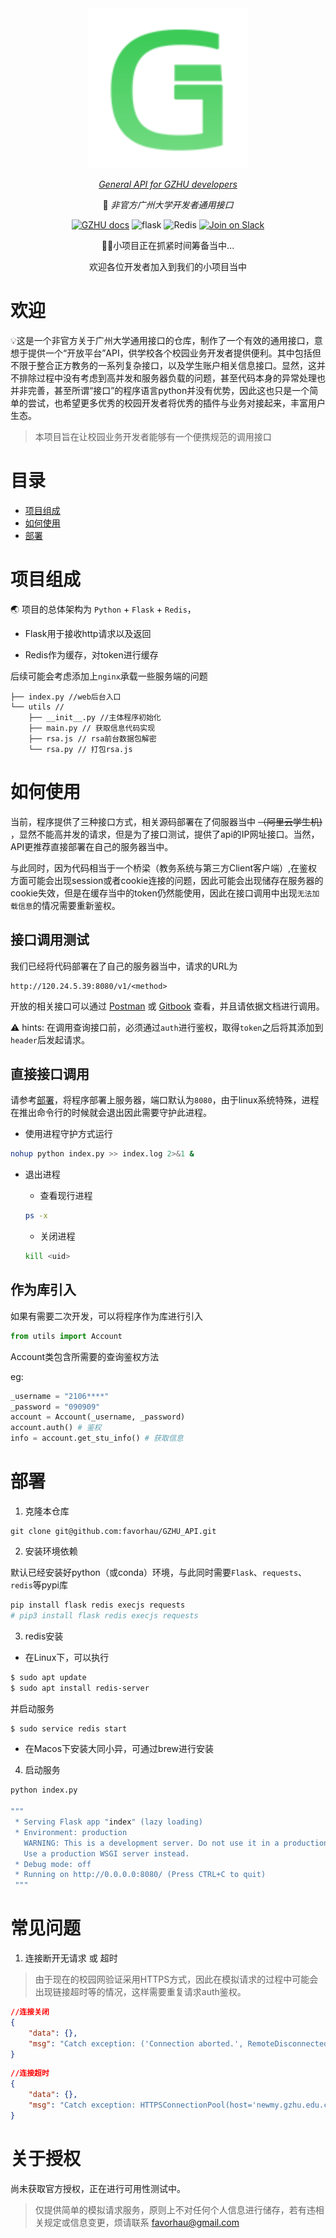 <div align="center">
  <img src="assets/logo.svg" alt="logo">

  [_General API for GZHU developers_](https://docs.gzhuapi.xyz/)

  📖 _非官方广州大学开发者通用接口_

[![GZHU docs](https://img.shields.io/static/v1?label=GZHU_API&message=DOC&style=flat-square&logo=GitBook)](https://docs.gzhuapi.xyz/)
![flask](https://img.shields.io/static/v1?label=Python&message=Flask&color=blue&logo=Python)
![Redis](https://img.shields.io/static/v1?label=Redis&message=CLI&logo=redis)
[![Join on Slack](https://img.shields.io/badge/%20Issues-push-black?logo=GitHub&style=social&logoColor=lightgrey)](https://github.com/favorhau/GZHU_API/issues)

🖐🏻小项目正在抓紧时间筹备当中...

  欢迎各位开发者加入到我们的小项目当中
</div>


# 欢迎

💡这是一个非官方关于广州大学通用接口的仓库，制作了一个有效的通用接口，意想于提供一个“开放平台”API，供学校各个校园业务开发者提供便利。其中包括但不限于整合正方教务的一系列复杂接口，以及学生账户相关信息接口。显然，这并不排除过程中没有考虑到高并发和服务器负载的问题，甚至代码本身的异常处理也并非完善，甚至所谓“接口”的程序语言python并没有优势，因此这也只是一个简单的尝试，也希望更多优秀的校园开发者将优秀的插件与业务对接起来，丰富用户生态。

> 本项目旨在让校园业务开发者能够有一个便携规范的调用接口

# 目录
- [项目组成](#项目组成)
- [如何使用](#如何使用)
- [部署](#部署)

# 项目组成

🌏 项目的总体架构为 `Python` + `Flask` + `Redis`，

- Flask用于接收http请求以及返回

- Redis作为缓存，对token进行缓存

后续可能会考虑添加上`nginx`承载一些服务端的问题

```text
├── index.py //web后台入口
└── utils //
    ├── __init__.py //主体程序初始化
    ├── main.py // 获取信息代码实现
    ├── rsa.js // rsa前台数据包解密
    └── rsa.py // 打包rsa.js
``` 



# 如何使用

当前，程序提供了三种接口方式，相关源码部署在了伺服器当中 ~~（阿里云学生机)~~ ，显然不能高并发的请求，但是为了接口测试，提供了api的IP网址接口。当然，API更推荐直接部署在自己的服务器当中。

与此同时，因为代码相当于一个桥梁（教务系统与第三方Client客户端）,在鉴权方面可能会出现session或者cookie连接的问题，因此可能会出现储存在服务器的cookie失效，但是在缓存当中的token仍然能使用，因此在接口调用中出现`无法加载信息`的情况需要重新鉴权。

## 接口调用测试

我们已经将代码部署在了自己的服务器当中，请求的URL为

```curl
http://120.24.5.39:8080/v1/<method>
```

开放的相关接口可以通过 [Postman](https://documenter.getpostman.com/view/19271237/UVXqDXg7#fc92da40-d5ed-4ffd-9b83-a4c84778e717) 或 [Gitbook](https://docs.gzhuapi.xyz/) 查看，并且请依据文档进行调用。

⚠️ hints: 在调用查询接口前，必须通过`auth`进行鉴权，取得`token`之后将其添加到`header`后发起请求。

## 直接接口调用

请参考[部署](#部署)，将程序部署上服务器，端口默认为`8080`，由于linux系统特殊，进程在推出命令行的时候就会退出因此需要守护此进程。

- 使用进程守护方式运行

```bash
nohup python index.py >> index.log 2>&1 &
```

- 退出进程

  - 查看现行进程
  ```bash
  ps -x
  ```
  - 关闭进程
  ```bash
  kill <uid>
  ```
  

## 作为库引入

如果有需要二次开发，可以将程序作为库进行引入
```python
from utils import Account
```

Account类包含所需要的查询鉴权方法

eg:
```python
_username = "2106****"
_password = "090909"
account = Account(_username, _password)
account.auth() # 鉴权
info = account.get_stu_info() # 获取信息
```


# 部署

1. 克隆本仓库

```
git clone git@github.com:favorhau/GZHU_API.git
```

2. 安装环境依赖

默认已经安装好python（或conda）环境，与此同时需要`Flask`、`requests`、`redis`等pypi库

```python
pip install flask redis execjs requests
# pip3 install flask redis execjs requests
```
3. redis安装

- 在Linux下，可以执行
```bash
$ sudo apt update
$ sudo apt install redis-server
```

并启动服务

```bash
$ sudo service redis start
```

- 在Macos下安装大同小异，可通过brew进行安装

4. 启动服务
```bash
python index.py

"""
 * Serving Flask app "index" (lazy loading)
 * Environment: production
   WARNING: This is a development server. Do not use it in a production deployment.
   Use a production WSGI server instead.
 * Debug mode: off
 * Running on http://0.0.0.0:8080/ (Press CTRL+C to quit)
 """
```

# 常见问题

1. 连接断开无请求 或 超时

> 由于现在的校园网验证采用HTTPS方式，因此在模拟请求的过程中可能会出现链接超时等的情况，这样需要重复请求auth鉴权。

```json
//连接关闭
{
    "data": {},
    "msg": "Catch exception: ('Connection aborted.', RemoteDisconnected('Remote end closed connection without response'))"
}
```

```json
//连接超时
{
    "data": {},
    "msg": "Catch exception: HTTPSConnectionPool(host='newmy.gzhu.edu.cn', port=443): Read timed out. (read timeout=15)"
}
```

# 关于授权

尚未获取官方授权，正在进行可用性测试中。

> 仅提供简单的模拟请求服务，原则上不对任何个人信息进行储存，若有违相关规定或信息变更，烦请联系 [favorhau@gmail.com](favorhau@gmail.com)
